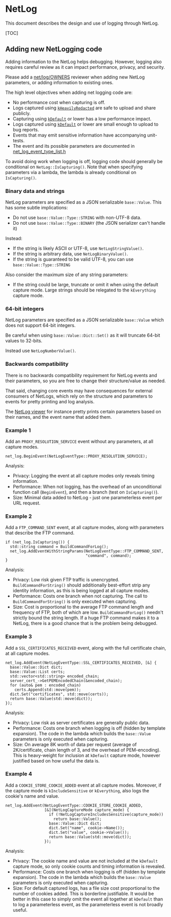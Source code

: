 # NetLog

This document describes the design and use of logging through NetLog.

[TOC]

## Adding new NetLogging code

Adding information to the NetLog helps debugging. However, logging also requires
careful review as it can impact performance, privacy, and security.

Please add a [net/log/OWNERS](../log/OWNERS) reviewer when adding new NetLog
parameters, or adding information to existing ones.

The high level objectives when adding net logging code are:

* No performance cost when capturing is off.
* Logs captured using [`kHeavilyRedacted`](../log/net_log_capture_mode.h) are
  safe to upload and share publicly.
* Capturing using [`kDefault`](../log/net_log_capture_mode.h) or lower has a low
  performance impact.
* Logs captured using [`kDefault`](../log/net_log_capture_mode.h) or lower are
  small enough to upload to bug reports.
* Events that may emit sensitive information have accompanying unit-tests.
* The event and its possible parameters are documented in
  [net_log_event_type_list.h](../log/net_log_event_type_list.h)

To avoid doing work when logging is off, logging code should generally be
conditional on `NetLog::IsCapturing()`. Note that when specifying parameters
via a lambda, the lambda is already conditional on `IsCapturing()`.

### Binary data and strings

NetLog parameters are specified as a JSON serializable `base::Value`. This has
some subtle implications:

* Do not use `base::Value::Type::STRING` with non-UTF-8 data.
* Do not use `base::Value::Type::BINARY` (the JSON serializer can't handle it)

Instead:

* If the string is likely ASCII or UTF-8, use `NetLogStringValue()`.
* If the string is arbitrary data, use `NetLogBinaryValue()`.
* If the string is guaranteed to be valid UTF-8, you can use
  `base::Value::Type::STRING`

Also consider the maximum size of any string parameters:

* If the string could be large, truncate or omit it when using the default
  capture mode. Large strings should be relegated to the `kEverything`
  capture mode.

### 64-bit integers

NetLog parameters are specified as a JSON serializable `base::Value` which does
not support 64-bit integers.

Be careful when using `base::Value::Dict::Set()` as it will truncate 64-bit
values to 32-bits.

Instead use `NetLogNumberValue()`.

### Backwards compatibility

There is no backwards compatibility requirement for NetLog events and their
parameters, so you are free to change their structure/value as needed.

That said, changing core events may have consequences for external consumers of
NetLogs, which rely on the structure and parameters to events for pretty
printing and log analysis.

The [NetLog viewer](https://netlog-viewer.appspot.com/) for instance pretty
prints certain parameters based on their names, and the event name that added
them.

### Example 1

Add an `PROXY_RESOLUTION_SERVICE` event without any parameters, at all capture
modes.

```
net_log.BeginEvent(NetLogEventType::PROXY_RESOLUTION_SERVICE);
```

Analysis:

* Privacy: Logging the event at all capture modes only reveals timing
  information.
* Performance: When not logging, has the overhead of an unconditional function
  call (`BeginEvent`), and then a branch (test on `IsCapturing()`).
* Size: Minimal data added to NetLog - just one parameterless event per URL
  request.

### Example 2

Add a `FTP_COMMAND_SENT` event, at all capture modes, along with parameters
that describe the FTP command.

```
if (net_log.IsCapturing()) {
  std::string command = BuildCommandForLog();
  net_log.AddEventWithStringParams(NetLogEventType::FTP_COMMAND_SENT,
                                   "command", command);
}
```

Analysis:

* Privacy: Low risk given FTP traffic is unencrypted. `BuildCommandForString()`
  should additionally best-effort strip any identity information, as this is
  being logged at all capture modes.
* Performance: Costs one branch when not capturing. The call to
  `BuildCommandForString()` is only executed when capturing.
* Size: Cost is proportional to the average FTP command length and frequency of
  FTP, both of which are low. `BuildCommandForLog()` needn't strictly bound the
  string length. If a huge FTP command makes it to a NetLog, there is a good
  chance that is the problem being debugged.

### Example 3

Add a `SSL_CERTIFICATES_RECEIVED` event, along with the full certificate chain,
at all capture modes.

```
net_log.AddEvent(NetLogEventType::SSL_CERTIFICATES_RECEIVED, [&] {
  base::Value::Dict dict;
  base::Value::List certs;
  std::vector<std::string> encoded_chain;
  server_cert_->GetPEMEncodedChain(&encoded_chain);
  for (auto& pem : encoded_chain)
    certs.Append(std::move(pem));
  dict.Set("certificates", std::move(certs));
  return base::Value(std::move(dict));
});
```

Analysis:

* Privacy: Low risk as server certificates are generally public data.
* Performance: Costs one branch when logging is off (hidden by template
  expansion). The code in the lambda which builds the `base::Value` parameters is only
  executed when capturing.
* Size: On average 8K worth of data per request (average of 2K/certificate,
  chain length of 3, and the overhead of PEM-encoding). This is heavy-weight
  for inclusion at `kDefault` capture mode, however justified based on how
  useful the data is.

### Example 4

Add a `COOKIE_STORE_COOKIE_ADDED` event at all capture modes. Moreover, if the
capture mode is `kIncludeSensitive` or `kEverything`, also logs the cookie's
name and value.

```
net_log.AddEvent(NetLogEventType::COOKIE_STORE_COOKIE_ADDED,
                 [&](NetLogCaptureMode capture_mode) {
                   if (!NetLogCaptureIncludesSensitive(capture_mode))
                     return base::Value();
                   base::Value::Dict dict;
                   dict.Set("name", cookie->Name());
                   dict.Set("value", cookie->Value());
                   return base::Value(std::move(dict));
                 });
```

Analysis:

* Privacy: The cookie name and value are not included at the `kDefault` capture
  mode, so only cookie counts and timing information is revealed.
* Performance: Costs one branch when logging is off (hidden by template
  expansion). The code in the lambda which builds the `base::Value` parameters is only
  executed when capturing.
* Size: For default captured logs, has a file size cost proportional to the
  number of cookies added. This is borderline justifiable. It would be better
  in this case to simply omit the event all together at `kDefault` than to log
  a parameterless event, as the parameterless event is not broadly useful.
